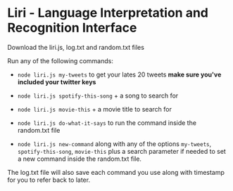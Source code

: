 # Liri - Language Interpretation and Recognition Interface

Download the liri.js, log.txt and random.txt files

Run any of the following commands:

* `node liri.js my-tweets` to get your lates 20 tweets **make sure you've included your twitter keys**

* `node liri.js spotify-this-song` + a song to search for

* `node liri.js movie-this` + a movie title to search for

* `node liri.js do-what-it-says` to run the command inside the random.txt file

* `node liri.js new-command` along with any of the options `my-tweets`, `spotify-this-song`, `movie-this` plus a search parameter if needed to set a new command inside the random.txt file.

The log.txt file will also save each command you use along with timestamp for you to refer back to later.
